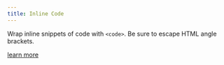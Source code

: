 ```yaml
---
title: Inline Code
---
```

Wrap inline snippets of code with `<code>`. Be sure to escape HTML angle brackets.

[learn more](https://getbootstrap.com/docs/4.1/content/code/#inline-code)